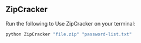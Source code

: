 ## ZipCracker

Run the following to Use ZipCracker on your terminal:

```bash
python ZipCracker "file.zip" "password-list.txt"
```
